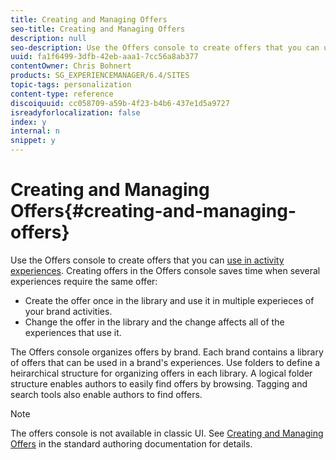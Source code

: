 ```yaml
---
title: Creating and Managing Offers
seo-title: Creating and Managing Offers
description: null
seo-description: Use the Offers console to create offers that you can use in activity experiences. Creating offers in the Offers console saves time when several experiences require the same offer.
uuid: fa1f6499-3dfb-42eb-aaa1-7cc56a8ab377
contentOwner: Chris Bohnert
products: SG_EXPERIENCEMANAGER/6.4/SITES
topic-tags: personalization
content-type: reference
discoiquuid: cc058709-a59b-4f23-b4b6-437e1d5a9727
isreadyforlocalization: false
index: y
internal: n
snippet: y
---
```


# Creating and Managing Offers{#creating-and-managing-offers}

Use the Offers console to create offers that you can [use in activity experiences](../../classic-ui-authoring/using/classic-personalization-content-targeting-touch.md). Creating offers in the Offers console saves time when several experiences require the same offer:

* Create the offer once in the library and use it in multiple experieces of your brand activities. 
* Change the offer in the library and the change affects all of the experiences that use it.

The Offers console organizes offers by brand. Each brand contains a library of offers that can be used in a brand's experiences. Use folders to define a heirarchical structure for organizing offers in each library. A logical folder structure enables authors to easily find offers by browsing. Tagging and search tools also enable authors to find offers.

>[!NOTE]
>
>The offers console is not available in classic UI. See [Creating and Managing Offers](../../authoring/using/offerlib.md) in the standard authoring documentation for details.


